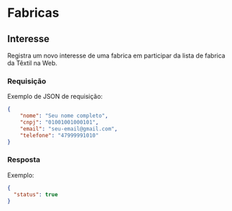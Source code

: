 # Fabricas

## Interesse

<api method="post" uri="/fabricas" />

Registra um novo interesse de uma fabrica em participar da lista de fabrica da Têxtil na Web.

### Requisição

Exemplo de JSON de requisição:

```json
{
	"nome": "Seu nome completo",
	"cnpj": "01001001000101",
	"email": "seu-email@gmail.com",
	"telefone": "47999991010"	
}
```

### Resposta

Exemplo: 

```json
{
  "status": true
}
```